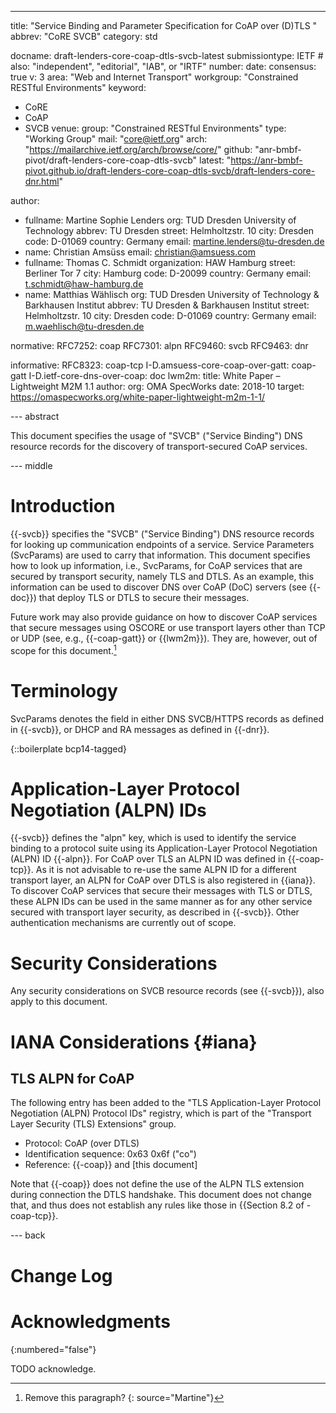 ---
title: "Service Binding and Parameter Specification for CoAP over (D)TLS "
abbrev: "CoRE SVCB"
category: std

docname: draft-lenders-core-coap-dtls-svcb-latest
submissiontype: IETF  # also: "independent", "editorial", "IAB", or "IRTF"
number:
date:
consensus: true
v: 3
area: "Web and Internet Transport"
workgroup: "Constrained RESTful Environments"
keyword:
 - CoRE
 - CoAP
 - SVCB
venue:
  group: "Constrained RESTful Environments"
  type: "Working Group"
  mail: "core@ietf.org"
  arch: "https://mailarchive.ietf.org/arch/browse/core/"
  github: "anr-bmbf-pivot/draft-lenders-core-coap-dtls-svcb"
  latest: "https://anr-bmbf-pivot.github.io/draft-lenders-core-coap-dtls-svcb/draft-lenders-core-dnr.html"

author:
 -  fullname: Martine Sophie Lenders
    org: TUD Dresden University of Technology
    abbrev: TU Dresden
    street: Helmholtzstr. 10
    city: Dresden
    code: D-01069
    country: Germany
    email: martine.lenders@tu-dresden.de
 -  name: Christian Amsüss
    email: christian@amsuess.com
 -  fullname: Thomas C. Schmidt
    organization: HAW Hamburg
    street: Berliner Tor 7
    city: Hamburg
    code: D-20099
    country: Germany
    email: t.schmidt@haw-hamburg.de
 -  name: Matthias Wählisch
    org: TUD Dresden University of Technology & Barkhausen Institut
    abbrev: TU Dresden & Barkhausen Institut
    street: Helmholtzstr. 10
    city: Dresden
    code: D-01069
    country: Germany
    email: m.waehlisch@tu-dresden.de

normative:
  RFC7252: coap
  RFC7301: alpn
  RFC9460: svcb
  RFC9463: dnr

informative:
  RFC8323: coap-tcp
  I-D.amsuess-core-coap-over-gatt: coap-gatt
  I-D.ietf-core-dns-over-coap: doc
  lwm2m:
    title: White Paper – Lightweight M2M 1.1
    author:
      org: OMA SpecWorks
    date: 2018-10
    target: https://omaspecworks.org/white-paper-lightweight-m2m-1-1/

--- abstract

This document specifies the usage of "SVCB" ("Service Binding") DNS resource
records for the discovery of transport-secured CoAP services.

--- middle

# Introduction

{{-svcb}} specifies the "SVCB" ("Service Binding") DNS resource records for looking up
 communication endpoints of a service. Service Parameters (SvcParams) are used to
carry that information.
This document specifies how to look up information, i.e., SvcParams, for CoAP services that are
secured by transport security, namely TLS and DTLS.
As an example, this information can be used to discover DNS over CoAP (DoC) servers (see
{{-doc}}) that deploy TLS or DTLS to secure their messages.

Future work may also provide guidance on how to discover CoAP services that secure messages
using OSCORE or use transport layers other than TCP or UDP (see, e.g.,
{{-coap-gatt}} or {{lwm2m}}). They are, however, out of scope for this document.[^1]

[^1]: Remove this paragraph?
{: source="Martine"}

# Terminology

SvcParams denotes the field in either DNS SVCB/HTTPS records as defined in {{-svcb}}, or DHCP and RA
messages as defined in {{-dnr}}.

{::boilerplate bcp14-tagged}

# Application-Layer Protocol Negotiation (ALPN) IDs

{{-svcb}} defines the "alpn" key, which is used to identify the service binding to a protocol suite
using its Application-Layer Protocol Negotiation (ALPN) ID {{-alpn}}.
For CoAP over TLS an ALPN ID was defined in {{-coap-tcp}}.
As it is not advisable to re-use the same ALPN ID for a different transport layer, an ALPN for
CoAP over DTLS is also registered in {{iana}}.
To discover CoAP services that secure their messages with TLS or DTLS, these ALPN IDs can be used in
the same manner as for any other service secured with transport layer security, as
described in {{-svcb}}.
Other authentication mechanisms are currently out of scope.

# Security Considerations

Any security considerations on SVCB resource records (see {{-svcb}}), also apply to this document.

# IANA Considerations {#iana}

## TLS ALPN for CoAP

The following entry has been added to the
"TLS Application-Layer Protocol Negotiation (ALPN) Protocol IDs" registry,
which is part of the "Transport Layer Security (TLS) Extensions" group.

* Protocol: CoAP (over DTLS)
* Identification sequence: 0x63 0x6f ("co")
* Reference: {{-coap}} and \[this document\]

Note that {{-coap}} does not define the use of the ALPN TLS extension during connection the DTLS handshake.
This document does not change that, and thus does not establish any rules like those in {{Section 8.2 of -coap-tcp}}.


--- back

# Change Log


# Acknowledgments
{:numbered="false"}

TODO acknowledge.
